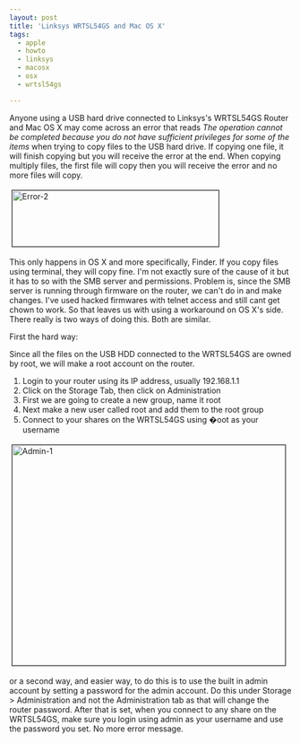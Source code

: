 ```yaml
---
layout: post
title: 'Linksys WRTSL54GS and Mac OS X'
tags:
  - apple
  - howto
  - linksys
  - macosx
  - osx
  - wrtsl54gs

---
```


Anyone using a USB hard drive connected to Linksys's WRTSL54GS Router and Mac OS X may come across an error that reads <em>The operation cannot be completed because you do not have sufficient privileges for some of the items</em> when trying to copy files to the USB hard drive. If copying one file, it will finish copying but you will receive the error at the end. When copying multiply files, the first file will copy then you will receive the error and no more files will copy.

<img src="http://www.the8thsign.com/wp-content/uploads/2006/04/error-2-tm.jpg" alt="Error-2" border="1" height="100" hspace="4" vspace="4" width="369" />

This only happens in OS X and more specifically, Finder. If you copy files using terminal, they will copy fine. I'm not exactly sure of the cause of it but it has to so with the SMB server and permissions. Problem is, since the SMB server is running through firmware on the router, we can't do in and make changes. I've used hacked firmwares with telnet access and still cant get chown to work. So that leaves us with using a workaround on OS X's side. There really is two ways of doing this. Both are similar.

First the hard way:

Since all the files on the USB HDD connected to the WRTSL54GS are owned by root, we will make a root account on the router.
<ol>
	<li>Login to your router using its IP address, usually 192.168.1.1</li>
	<li>Click on the Storage Tab, then click on Administration</li>
	<li>First we are going to create a new group, name it root</li>
	<li>Next make a new user called root and add them to the root group</li>
	<li>Connect to your shares on the WRTSL54GS using �oot as your username</li>
</ol>
<img src="http://www.the8thsign.com/wp-content/uploads/2006/04/admin-1-tm.jpg" alt="Admin-1" border="1" height="393" hspace="4" vspace="4" width="488" />

or a second way, and easier way, to do this is to use the built in admin account by setting a password for the admin account. Do this under Storage &gt; Administration and not the Administration tab as that will change the router password. After that is set, when you connect to any share on the WRTSL54GS, make sure you login using admin as your username and use the password you set. No more error message.

<!-- technorati tags start -->
<!-- technorati tags end -->
